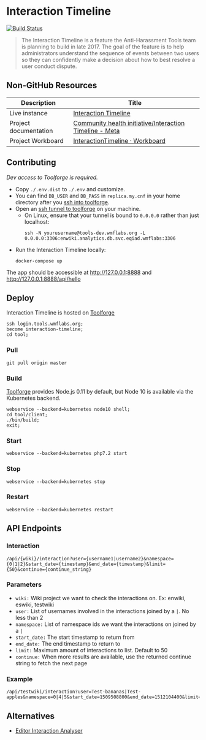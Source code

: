 # Interaction Timeline
[![Build Status](https://travis-ci.org/wikimedia/InteractionTimeline.svg?branch=master)](https://travis-ci.org/wikimedia/InteractionTimeline)

> The Interaction Timeline is a feature the Anti-Harassment Tools team is
> planning to build in late 2017. The goal of the feature is to help
> administrators understand the sequence of events between two users so
> they can confidently make a decision about how to best resolve a user conduct
> dispute.

## Non-GitHub Resources

Description | Title
----------- | --------
Live instance | [Interaction Timeline][t2]
Project documentation | [Community health initiative/Interaction Timeline - Meta][t2]
Project Workboard | [InteractionTimeline · Workboard][t3]

[t1]: https://tools.wmflabs.org/interaction-timeline/
[t2]: https://meta.wikimedia.org/wiki/Community_health_initiative/Interaction_Timeline
[t3]: https://phabricator.wikimedia.org/tag/interactiontimeline/

## Contributing
*Dev access to Toolforge is required.*
* Copy `./.env.dist` to `./.env` and customize.
* You can find `DB_USER` and `DB_PASS` in `replica.my.cnf` in your home directory after you [ssh into toolforge](https://wikitech.wikimedia.org/wiki/Help:Access#Accessing_Toolforge_instances).
* Open an [ssh tunnel to toolforge](https://wikitech.wikimedia.org/wiki/Help:Toolforge/Database#SSH_tunneling_for_local_testing_which_makes_use_of_Wiki_Replica_databases) on your machine.
  * On Linux, ensure that your tunnel is bound to `0.0.0.0` rather than just localhost:
    ```shell
    ssh -N yourusername@tools-dev.wmflabs.org -L 0.0.0.0:3306:enwiki.analytics.db.svc.eqiad.wmflabs:3306
    ```
* Run the Interaction Timeline locally:
    ```shell
    docker-compose up
    ```
The app should be accessible at <http://127.0.0.1:8888> and <http://127.0.0.1:8888/api/hello>

## Deploy
Interaction Timeline is hosted on [Toolforge](https://tools.wmflabs.org)
```shell
ssh login.tools.wmflabs.org;
become interaction-timeline;
cd tool;
```

### Pull
```shell
git pull origin master
```

### Build
[Toolforge](https://tools.wmflabs.org) provides Node.js 0.11 by default, but
Node 10 is available via the Kubernetes backend.
```shell
webservice --backend=kubernetes node10 shell;
cd tool/client;
./bin/build;
exit;
```

### Start
```shell
webservice --backend=kubernetes php7.2 start
```

### Stop
```shell
webservice --backend=kubernetes stop
```

### Restart
```shell
webservice --backend=kubernetes restart
```

## API Endpoints
### Interaction
```
/api/{wiki}/interaction?user={username1|username2}&namespace={0|1|2}&start_date={timestamp}&end_date={timestamp}&limit={50}&continue={continue_string}
```
### Parameters
* `wiki:` Wiki project we want to check the interactions on. Ex: enwiki, eswiki, testwiki
* `user:` List of usernames involved in the interactions joined by a `|`. No less than 2
* `namespace:` List of namespace ids we want the interactions on joined by a `|`
* `start_date:` The start timestamp to return from
* `end_date:` The end timestamp to return to
* `limit:` Maximum amount of interactions to list. Default to 50
* `continue:` When more results are available, use the returned continue string to fetch the next page

### Example
```
/api/testwiki/interaction?user=Test-bananas|Test-apples&namespace=0|4|5&start_date=1509508800&end_date=1512104400&limit=10&continue=MzM4NTEy
```

## Alternatives
* [Editor Interaction Analyser](https://tools.wmflabs.org/sigma/editorinteract.py)
